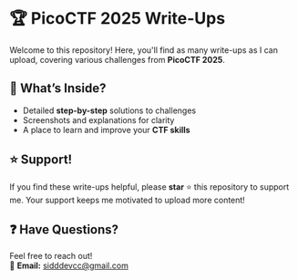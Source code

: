 # 🏆 PicoCTF 2025 Write-Ups  

Welcome to this repository! Here, you'll find as many write-ups as I can upload, covering various challenges from **PicoCTF 2025**.  

## 📂 What’s Inside?
- Detailed **step-by-step** solutions to challenges  
- Screenshots and explanations for clarity  
- A place to learn and improve your **CTF skills**  

## ⭐ Support!  
If you find these write-ups helpful, please **star** ⭐ this repository to support me. Your support keeps me motivated to upload more content!

## ❓ Have Questions?  
Feel free to reach out!  
📧 **Email:** sidddevcc@gmail.com  
